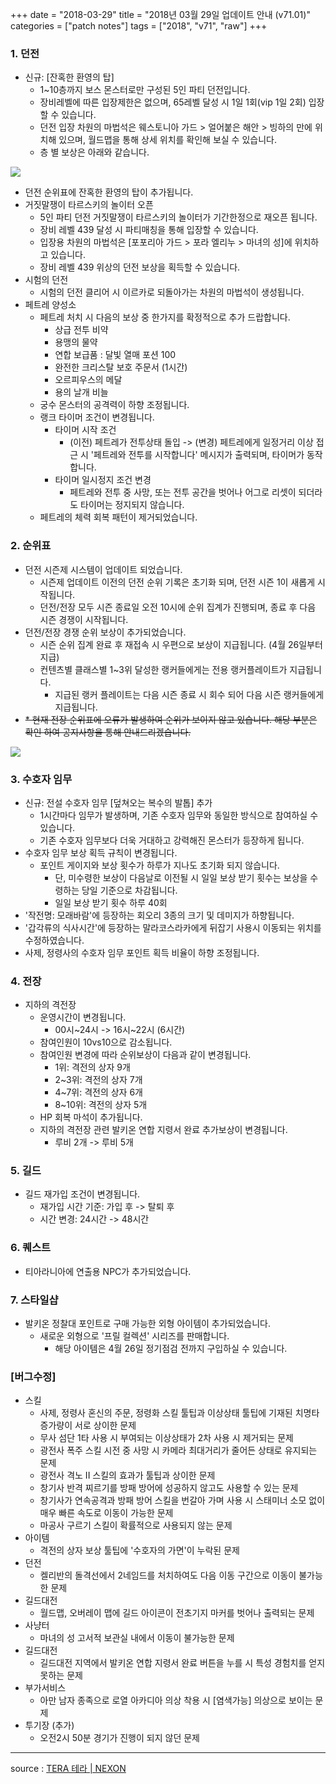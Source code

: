 +++
date = "2018-03-29"
title = "2018년 03월 29일 업데이트 안내 (v71.01)"
categories = ["patch notes"]
tags = ["2018", "v71", "raw"]
+++

### 1. 던전
- 신규: [잔혹한 환영의 탑]
  - 1~10층까지 보스 몬스터로만 구성된 5인 파티 던전입니다.
  - 장비레벨에 따른 입장제한은 없으며, 65레벨 달성 시 1일 1회(vip 1일 2회) 입장할 수 있습니다.
  - 던전 입장 차원의 마법석은 웨스토니아 가드 > 얼어붙은 해안 > 빙하의 만에 위치해 있으며, 월드맵을 통해 상세 위치를 확인해 보실 수 있습니다.
  - 층 별 보상은 아래와 같습니다.

![](/images/patch/v71-01_1.png)

  - 던전 순위표에 잔혹한 환영의 탑이 추가됩니다.
- 거짓말쟁이 타르스키의 놀이터 오픈
  - 5인 파티 던전 거짓말쟁이 타르스키의 놀이터가 기간한정으로 재오픈 됩니다.
  - 장비 레벨 439 달성 시 파티매칭을 통해 입장할 수 있습니다.
  - 입장용 차원의 마법석은 [포포리아 가드 > 포라 엘리누 > 마녀의 성]에 위치하고 있습니다.
  - 장비 레벨 439 위상의 던전 보상을 획득할 수 있습니다.
- 시험의 던전
  - 시험의 던전 클리어 시 이르카로 되돌아가는 차원의 마법석이 생성됩니다.
- 페트레 양성소
  - 페트레 처치 시 다음의 보상 중 한가지를 확정적으로 추가 드랍합니다.
    - 상급 전투 비약
    - 용맹의 물약
    - 연합 보급품 : 달빛 열매 포션 100
    - 완전한 크리스탈 보호 주문서 (1시간)
    - 오르피우스의 메달
    - 용의 날개 비늘
  - 궁수 몬스터의 공격력이 하향 조정됩니다.
  - 랭크 타이머 조건이 변경됩니다.
    - 타이머 시작 조건
      - (이전) 페트레가 전투상태 돌입 -> (변경) 페트레에게 일정거리 이상 접근 시 '페트레와 전투를 시작합니다' 메시지가 출력되며, 타이머가 동작합니다.
    - 타이머 일시정지 조건 변경
      - 페트레와 전투 중 사망, 또는 전투 공간을 벗어나 어그로 리셋이 되더라도 타이머는 정지되지 않습니다.
  - 페트레의 체력 회복 패턴이 제거되었습니다.

### 2. 순위표
- 던전 시즌제 시스템이 업데이트 되었습니다.
  - 시즌제 업데이트 이전의 던전 순위 기록은 초기화 되며, 던전 시즌 1이 새롭게 시작됩니다.
  - 던전/전장 모두 시즌 종료일 오전 10시에 순위 집계가 진행되며, 종료 후 다음 시즌 경쟁이 시작됩니다.
- 던전/전장 경쟁 순위 보상이 추가되었습니다.
  - 시즌 순위 집계 완료 후 재접속 시 우편으로 보상이 지급됩니다. (4월 26일부터 지급)
  - 컨텐츠별 클래스별 1~3위 달성한 랭커들에게는 전용 랭커플레이트가 지급됩니다.
    - 지급된 랭커 플레이트는 다음 시즌 종료 시 회수 되어 다음 시즌 랭커들에게 지급됩니다.
- ~~* 현재 전장 순위표에 오류가 발생하여 순위가 보이지 않고 있습니다. 해당 부분은 확인 하여 공지사항을 통해 안내드리겠습니다.~~

![](/images/patch/v71-01_2.png)

### 3. 수호자 임무
- 신규: 전설 수호자 임무 [덮쳐오는 복수의 발톱] 추가
  - 1시간마다 임무가 발생하며, 기존 수호자 임무와 동일한 방식으로 참여하실 수 있습니다.
  - 기존 수호자 임무보다 더욱 거대하고 강력해진 몬스터가 등장하게 됩니다.
- 수호자 임무 보상 획득 규칙이 변경됩니다.
  - 포인트 게이지와 보상 횟수가 하루가 지나도 초기화 되지 않습니다.
    - 단, 미수령한 보상이 다음날로 이전될 시 일일 보상 받기 횟수는 보상을 수령하는 당일 기준으로 차감됩니다.
    - 일일 보상 받기 횟수 하루 40회
- '작전명: 모래바람'에 등장하는 회오리 3종의 크기 및 데미지가 하향됩니다.
- '갑각류의 식사시간'에 등장하는 말라코스라카에게 뒤잡기 사용시 이동되는 위치를 수정하였습니다.
- 사제, 정령사의 수호자 임무 포인트 획득 비율이 하향 조정됩니다.

### 4. 전장
- 지하의 격전장
  - 운영시간이 변경됩니다.
    - 00시~24시 -> 16시~22시 (6시간)
  - 참여인원이 10vs10으로 감소됩니다.
  - 참여인원 변경에 따라 순위보상이 다음과 같이 변경됩니다.
    - 1위: 격전의 상자 9개
    - 2~3위: 격전의 상자 7개
    - 4~7위: 격전의 상자 6개
    - 8~10위: 격전의 상자 5개
  - HP 회복 마석이 추가됩니다.
  - 지하의 격전장 관련 발키온 연합 지령서 완료 추가보상이 변경됩니다.
    - 루비 2개 -> 루비 5개

### 5. 길드
- 길드 재가입 조건이 변경됩니다.
  - 재가입 시간 기준: 가입 후 -> 탈퇴 후
  - 시간 변경: 24시간 -> 48시간

### 6. 퀘스트
- 티아라니아에 연출용 NPC가 추가되었습니다.

### 7. 스타일샵
- 발키온 정찰대 포인트로 구매 가능한 외형 아이템이 추가되었습니다.
  - 새로운 외형으로 '프릴 컬렉션' 시리즈를 판매합니다.
    - 해당 아이템은 4월 26일 정기점검 전까지 구입하실 수 있습니다.

### [버그수정]
- 스킬
  - 사제, 정령사 혼신의 주문, 정령화 스킬 툴팁과 이상상태 툴팁에 기재된 치명타 증가량이 서로 상이한 문제
  - 무사 섬단 1타 사용 시 부여되는 이상상태가 2차 사용 시 제거되는 문제
  - 광전사 폭주 스킬 시전 중 사망 시 카메라 최대거리가 줄어든 상태로 유지되는 문제
  - 광전사 격노 II 스킬의 효과가 툴팁과 상이한 문제
  - 창기사 반격 찌르기를 방패 방어에 성공하지 않고도 사용할 수 있는 문제
  - 창기사가 연속공격과 방패 방어 스킬을 번갈아 가며 사용 시 스태미너 소모 없이 매우 빠른 속도로 이동이 가능한 문제
  - 마공사 구르기 스킬이 확률적으로 사용되지 않는 문제
- 아이템
  - 격전의 상자 보상 툴팁에 '수호자의 가면'이 누락된 문제
- 던전
  - 켈리반의 돌격선에서 2네임드를 처치하여도 다음 이동 구간으로 이동이 불가능한 문제
- 길드대전
  - 월드맵, 오버레이 맵에 길드 아이콘이 전초기지 마커를 벗어나 출력되는 문제
- 사냥터
  - 마녀의 성 고서적 보관실 내에서 이동이 불가능한 문제
- 길드대전
  - 길드대전 지역에서 발키온 연합 지령서 완료 버튼을 누를 시 특성 경험치를 얻지 못하는 문제
- 부가서비스
  - 아만 남자 종족으로 로열 아카디아 의상 착용 시 [염색가능] 의상으로 보이는 문제
- 투기장 (추가)
  - 오전2시 50분 경기가 진행이 되지 않던 문제

----

source : [TERA 테라 | NEXON](http://tera.nexon.com/news/update/view.aspx?n4articlesn=325)
